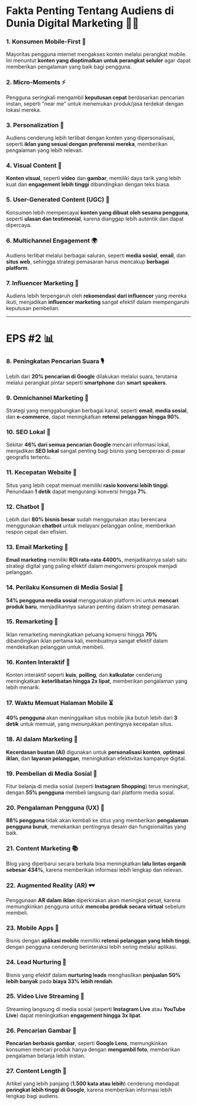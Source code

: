 # Fakta Penting Tentang Audiens di Dunia Digital Marketing 📱🌐

### 1. **Konsumen Mobile-First 📱**  
Mayoritas pengguna internet mengakses konten melalui perangkat mobile. Ini menuntut **konten yang dioptimalkan untuk perangkat seluler** agar dapat memberikan pengalaman yang baik bagi pengguna.

### 2. **Micro-Moments ⚡**  
Pengguna seringkali mengambil **keputusan cepat** berdasarkan pencarian instan, seperti “near me” untuk menemukan produk/jasa terdekat dengan lokasi mereka.

### 3. **Personalization 🎯**  
Audiens cenderung lebih terlibat dengan konten yang dipersonalisasi, seperti **iklan yang sesuai dengan preferensi mereka**, memberikan pengalaman yang lebih relevan.

### 4. **Visual Content 📸**  
**Konten visual**, seperti **video** dan **gambar**, memiliki daya tarik yang lebih kuat dan **engagement lebih tinggi** dibandingkan dengan teks biasa.

### 5. **User-Generated Content (UGC) 👥**  
Konsumen lebih mempercayai **konten yang dibuat oleh sesama pengguna**, seperti **ulasan dan testimonial**, karena dianggap lebih autentik dan dapat dipercaya.

### 6. **Multichannel Engagement 🌍**  
Audiens terlibat melalui berbagai saluran, seperti **media sosial**, **email**, dan **situs web**, sehingga strategi pemasaran harus mencakup **berbagai platform**.

### 7. **Influencer Marketing 📣**  
Audiens lebih terpengaruh oleh **rekomendasi dari influencer** yang mereka ikuti, menjadikan **influencer marketing** sangat efektif dalam mempengaruhi keputusan pembelian.

---

# EPS #2 📊

### 8. **Peningkatan Pencarian Suara 🎙️**  
Lebih dari **20% pencarian di Google** dilakukan melalui suara, terutama melalui perangkat pintar seperti **smartphone** dan **smart speakers**.

### 9. **Omnichannel Marketing 🔄**  
Strategi yang menggabungkan berbagai kanal, seperti **email**, **media sosial**, dan **e-commerce**, dapat meningkatkan **retensi pelanggan hingga 90%**.

### 10. **SEO Lokal 📍**  
Sekitar **46% dari semua pencarian Google** mencari informasi lokal, menjadikan **SEO lokal** sangat penting bagi bisnis yang beroperasi di pasar geografis tertentu.

### 11. **Kecepatan Website 🚀**  
Situs yang lebih cepat memuat memiliki **rasio konversi lebih tinggi**. Penundaan **1 detik** dapat mengurangi konversi hingga **7%**.

### 12. **Chatbot 🤖**  
Lebih dari **80% bisnis besar** sudah menggunakan atau berencana menggunakan **chatbot** untuk melayani pelanggan online, memberikan respon cepat dan efisien.

### 13. **Email Marketing 📧**  
**Email marketing** memiliki **ROI rata-rata 4400%**, menjadikannya salah satu strategi digital yang paling efektif dalam mengonversi prospek menjadi pelanggan.

### 14. **Perilaku Konsumen di Media Sosial 📱**  
**54% pengguna media sosial** menggunakan platform ini untuk **mencari produk baru**, menjadikannya saluran penting dalam strategi pemasaran.

### 15. **Remarketing 🎯**  
Iklan remarketing meningkatkan peluang konversi hingga **70%** dibandingkan iklan pertama kali, membuatnya sangat efektif dalam mendekatkan pelanggan untuk membeli.

### 16. **Konten Interaktif 🧩**  
Konten interaktif seperti **kuis**, **polling**, dan **kalkulator** cenderung meningkatkan **keterlibatan hingga 2x lipat**, memberikan pengalaman yang lebih menarik.

### 17. **Waktu Memuat Halaman Mobile ⏳**  
**40% pengguna** akan meninggalkan situs mobile jika butuh lebih dari **3 detik** untuk memuat, yang menunjukkan pentingnya kecepatan situs.

### 18. **AI dalam Marketing 🤖**  
**Kecerdasan buatan (AI)** digunakan untuk **personalisasi konten**, **optimasi iklan**, dan **layanan pelanggan**, meningkatkan efektivitas kampanye digital.

### 19. **Pembelian di Media Sosial 🛒**  
Fitur belanja di media sosial (seperti **Instagram Shopping**) terus meningkat, dengan **55% pengguna** membeli langsung dari platform media sosial.

### 20. **Pengalaman Pengguna (UX) 🌟**  
**88% pengguna** tidak akan kembali ke situs yang memberikan **pengalaman pengguna buruk**, menekankan pentingnya desain dan fungsionalitas yang baik.

### 21. **Content Marketing 📚**  
Blog yang diperbarui secara berkala bisa meningkatkan **lalu lintas organik sebesar 434%**, karena memberikan informasi lebih lengkap dan relevan.

### 22. **Augmented Reality (AR) 🕶️**  
Penggunaan **AR dalam iklan** diperkirakan akan meningkat pesat, karena memungkinkan pengguna untuk **mencoba produk secara virtual** sebelum membeli.

### 23. **Mobile Apps 📱**  
Bisnis dengan **aplikasi mobile** memiliki **retensi pelanggan yang lebih tinggi**, dengan pengguna cenderung berinteraksi lebih sering melalui aplikasi.

### 24. **Lead Nurturing 💌**  
Bisnis yang efektif dalam **nurturing leads** menghasilkan **penjualan 50% lebih banyak** pada **biaya 33% lebih rendah**.

### 25. **Video Live Streaming 🎥**  
Streaming langsung di media sosial (seperti **Instagram Live** atau **YouTube Live**) dapat meningkatkan **engagement hingga 3x lipat**.

### 26. **Pencarian Gambar 📸**  
**Pencarian berbasis gambar**, seperti **Google Lens**, memungkinkan konsumen mencari produk hanya dengan **mengambil foto**, memberikan pengalaman belanja lebih instan.

### 27. **Content Length 📏**  
Artikel yang lebih panjang (**1.500 kata atau lebih**) cenderung mendapat **peringkat lebih tinggi di Google**, karena memberikan informasi lebih lengkap bagi audiens.
